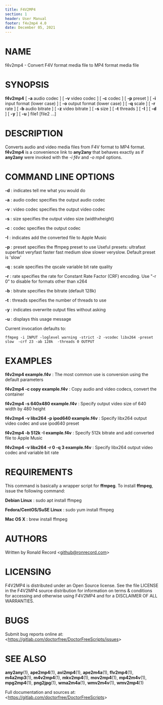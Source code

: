 ```yaml
---
title: F4V2MP4
section: 1
header: User Manual
footer: f4v2mp4 4.0
date: December 05, 2021
---
```

# NAME
f4v2mp4 - Convert F4V format media file to MP4 format media file

# SYNOPSIS
**f4v2mp4** [ **-a** audio codec ] [ **-v** video codec ] [ **-c** codec ] [ **-p** preset ] [ **-i** input format (lower case) ] [ **-o** output format (lower case) ] [ **-q** scale ] [ **-r** rate ] [ **-b** audio bitrate ] [ **-z** video bitrate ] [ **-s** size ] [ **-t** threads ] [ **-I** ] [ **-d** ] [ **-y** ] [ **-u** ] file1 [file2 ...]

# DESCRIPTION
Converts audio and video media files from F4V format to MP4 format. **f4v2mp4** is a convenience link to **any2any** that behaves exactly as if **any2any** were invoked with the *-i f4v* and *-o mp4* options.

# COMMAND LINE OPTIONS

**-d**
: indicates tell me what you would do

**-a**
: audio codec specifies the output audio codec

**-v**
: video codec specifies the output video codec

**-s**
: size specifies the output video size (widthxheight)

**-c**
: codec specifies the output codec

**-I**
: indicates add the converted file to Apple Music

**-p**
: preset specifies the ffmpeg preset to use
	 Useful presets:
	 ultrafast superfast veryfast faster fast medium slow
	 slower veryslow. Default preset is 'slow'

**-q**
: scale specifies the qscale variable bit rate quality

**-r**
: rate specifies the rate for Constant Rate Factor (CRF)
	encoding. Use "-r 0" to disable for formats other than x264

**-b**
: bitrate specifies the bitrate (default 128k)

**-t**
: threads specifies the number of threads to use

**-y**
: indicates overwrite output files without asking

**-u**
: displays this usage message

Current invocation defaults to:

`ffmpeg -i INPUT -loglevel warning -strict -2 -vcodec libx264 -preset slow  -crf 23 -ab 128k  -threads 0 OUTPUT`

# EXAMPLES

**f4v2mp4 example.f4v**
: The most common use is conversion using the default parameters

**f4v2mp4 -c copy example.f4v**
: Copy audio and video codecs, convert the container

**f4v2mp4 -s 640x480 example.f4v**
: Specify output video size of 640 width by 480 height

**f4v2mp4 -v libx264 -p ipod640 example.f4v**
: Specify libx264 output video codec and use ipod640 preset

**f4v2mp4 -b 512k -I example.f4v**
: Specify 512k bitrate and add converted file to Apple Music

**f4v2mp4 -v libx264 -r 0 -q 3 example.f4v**
: Specify libx264 output video codec and variable bit rate

# REQUIREMENTS
This command is basically a wrapper script for **ffmpeg**. To install 
**ffmpeg**, issue the following command:

**Debian Linux**
: sudo apt install ffmpeg

**Fedora/CentOS/SuSE Linux**
: sudo yum install ffmpeg

**Mac OS X**
: brew install ffmpeg

# AUTHORS
Written by Ronald Record &lt;github@ronrecord.com&gt;

# LICENSING
F4V2MP4 is distributed under an Open Source license.
See the file LICENSE in the F4V2MP4 source distribution
for information on terms &amp; conditions for accessing and
otherwise using F4V2MP4 and for a DISCLAIMER OF ALL WARRANTIES.

# BUGS
Submit bug reports online at: &lt;https://gitlab.com/doctorfree/DoctorFreeScripts/issues&gt;

# SEE ALSO
**any2any**(1), **ape2mp4**(1), **avi2mp4**(1), **ape2m4a**(1), **flv2mp4**(1), **m4a2mp3**(1), **m4v2mp4**(1), **mkv2mp4**(1), **mov2mp4**(1), **mp42m4v**(1), **mpg2mp4**(1), **png2jpg**(1), **wma2m4a**(1), **wmv2m4v**(1), **wmv2mp4**(1)

Full documentation and sources at: &lt;https://gitlab.com/doctorfree/DoctorFreeScripts&gt;


